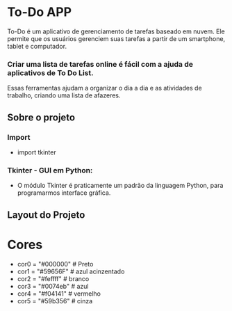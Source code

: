 # To-Do APP

To-Do é um aplicativo de gerenciamento de tarefas baseado em nuvem. 
Ele permite que os usuários gerenciem suas tarefas a partir de um smartphone, tablet e computador.

### Criar uma lista de tarefas online é fácil com a ajuda de aplicativos de To Do List. 
Essas ferramentas ajudam a organizar o dia a dia e as atividades de trabalho, criando uma lista de afazeres. 

## Sobre o projeto

### Import

 - import tkinter


### Tkinter - GUI em Python:
- O módulo Tkinter é praticamente um padrão da linguagem Python, para programarmos interface gráfica.



## Layout do Projeto



# Cores 
- cor0 = "#000000"   # Preto
- cor1 = "#59656F"   # azul acinzentado
- cor2 = "#feffff"   # branco
- cor3 = "#0074eb"   # azul
- cor4 = "#f04141"   # vermelho
- cor5 = "#59b356"   # cinza
